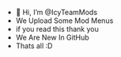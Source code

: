 - 👋 Hi, I’m @IcyTeamMods
- We Upload Some Mod Menus
- if you read this thank you
- We Are New In GitHub
- Thats all :D
